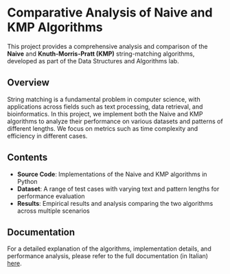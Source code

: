 # Comparative Analysis of Naive and KMP Algorithms

This project provides a comprehensive analysis and comparison of the **Naive** and **Knuth-Morris-Pratt (KMP)** string-matching algorithms, developed as part of the Data Structures and Algorithms lab.

## Overview

String matching is a fundamental problem in computer science, with applications across fields such as text processing, data retrieval, and bioinformatics. In this project, we implement both the Naive and KMP algorithms to analyze their performance on various datasets and patterns of different lengths. We focus on metrics such as time complexity and efficiency in different cases.

## Contents

- **Source Code**: Implementations of the Naive and KMP algorithms in Python
- **Dataset**: A range of test cases with varying text and pattern lengths for performance evaluation
- **Results**: Empirical results and analysis comparing the two algorithms across multiple scenarios

## Documentation

For a detailed explanation of the algorithms, implementation details, and performance analysis, please refer to the full documentation (in Italian) [here](https://drive.google.com/file/d/1J2ATixg-Ayfmk21tn1dINZnZG7RPfp4M/view?usp=sharing).
